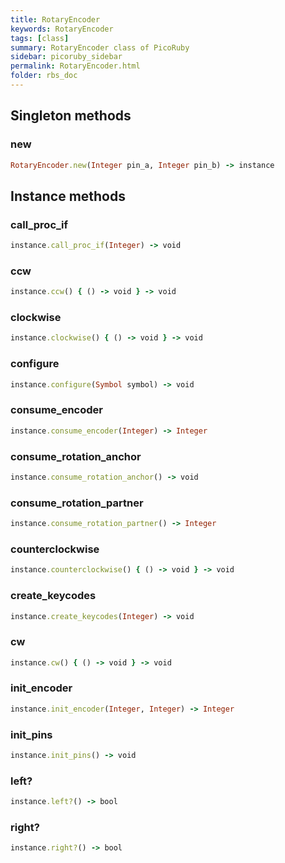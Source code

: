 ```yaml
---
title: RotaryEncoder
keywords: RotaryEncoder
tags: [class]
summary: RotaryEncoder class of PicoRuby
sidebar: picoruby_sidebar
permalink: RotaryEncoder.html
folder: rbs_doc
---
```

## Singleton methods
### new

```ruby
RotaryEncoder.new(Integer pin_a, Integer pin_b) -> instance
```
## Instance methods
### call_proc_if

```ruby
instance.call_proc_if(Integer) -> void
```
### ccw

```ruby
instance.ccw() { () -> void } -> void
```
### clockwise

```ruby
instance.clockwise() { () -> void } -> void
```
### configure

```ruby
instance.configure(Symbol symbol) -> void
```
### consume_encoder

```ruby
instance.consume_encoder(Integer) -> Integer
```
### consume_rotation_anchor

```ruby
instance.consume_rotation_anchor() -> void
```
### consume_rotation_partner

```ruby
instance.consume_rotation_partner() -> Integer
```
### counterclockwise

```ruby
instance.counterclockwise() { () -> void } -> void
```
### create_keycodes

```ruby
instance.create_keycodes(Integer) -> void
```
### cw

```ruby
instance.cw() { () -> void } -> void
```
### init_encoder

```ruby
instance.init_encoder(Integer, Integer) -> Integer
```
### init_pins

```ruby
instance.init_pins() -> void
```
### left?

```ruby
instance.left?() -> bool
```
### right?

```ruby
instance.right?() -> bool
```
